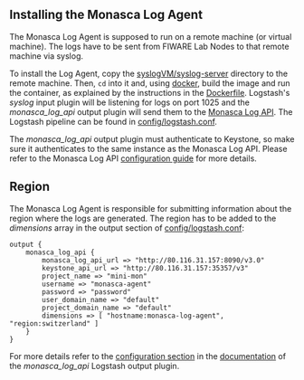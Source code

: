 ## Installing the Monasca Log Agent
The Monasca Log Agent is supposed to run on a remote machine (or virtual machine). The logs have to be sent from FIWARE Lab Nodes to that remote machine via syslog.

To install the Log Agent, copy the [syslogVM/syslog-server][2] directory to the remote machine. Then, `cd` into it and, using [docker][1], build the image and run the container, as explained by the instructions in the [Dockerfile][3]. Logstash's _syslog_ input plugin will be listening for logs on port 1025 and the *monasca_log_api* output plugin will send them to the [Monasca Log API](monasca-log-api.md). The Logstash pipeline can be found in [config/logstash.conf][4].

The *monasca_log_api* output plugin must authenticate to Keystone, so make sure it authenticates to the same instance as the Monasca Log API. Please refer to the Monasca Log API [configuration guide](monasca-log-api.md) for more details.

## Region
The Monasca Log Agent is responsible for submitting information about the region where the logs are generated. The region has to be added to the _dimensions_ array in the output section of [config/logstash.conf][4]:

    output {
        monasca_log_api {
            monasca_log_api_url => "http://80.116.31.157:8090/v3.0"
            keystone_api_url => "http://80.116.31.157:35357/v3"
            project_name => "mini-mon"
            username => "monasca-agent"
            password => "password"
            user_domain_name => "default"
            project_domain_name => "default"
            dimensions => [ "hostname:monasca-log-agent", "region:switzerland" ]
        }
    }

For more details refer to the [configuration section][5] in the [documentation][6] of the *monasca_log_api* Logstash output plugin.

[1]:https://www.docker.com/
[2]:https://github.com/martel-innovate/deep-log-inspection/tree/master/syslogVM/syslog-server
[3]:https://github.com/martel-innovate/deep-log-inspection/blob/master/syslogVM/syslog-server/Dockerfile
[4]:https://github.com/martel-innovate/deep-log-inspection/blob/master/syslogVM/syslog-server/config/logstash.conf
[5]:http://www.rubydoc.info/gems/logstash-output-monasca_log_api/0.5.1#Start_logstash_output_plugin
[6]:http://www.rubydoc.info/gems/logstash-output-monasca_log_api/0.5.1
